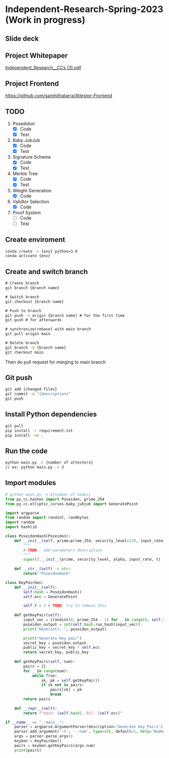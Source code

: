 # Independent-Research-Spring-2023 (Work in progress)



## Slide deck



## Project Whitepaper

[Independent_Research__CCs (3).pdf](https://github.com/JacobEverly/Independent-Research-Spring-2023/files/11083020/Independent_Research__CCs.3.pdf)

## Project Frontend

https://github.com/samhithatarra/Attestor-Frontend


## TODO
1. Posedidon
   - [x] Code
   - [x] Test
2. Baby JubJub
   - [x] Code
   - [x] Test
3. Signature Scheme
   - [x] Code
   - [x] Test
3. Merkle Tree
   - [x] Code
   - [x] Test
3. Weight Generation
   - [x] Code
4. Validtor Selection
   - [x] Code
5. Proof System
   - [ ] Code
   - [ ] Test

## Create enviroment
```cmd
conda create -n {env} python=3.9
conda activate {env}
```
## Create and switch branch
```cmd
# Create branch
git branch {branch name}

# Switch branch
git checkout {branch name}

# Push to branch
git push -u origin {branch name} # for the first time
git push # for afterwards

# synchronize(rebase) with main branch
git pull origin main

# Delete branch
git branch -d {branch name}
git checkout main
```

Then do pull request for merging to main branch


## Git push
```cmd
git add {changed files}
git commit -m "{description}"
git push
```

## Install Python dependencies
```cmd
git pull
pip install -r requirement.txt
pip install -Ue .
```

## Run the code
```cmd
python main.py -n {number of attesters}
// ex: python main.py -n 3
```

## Import modules
```python
# python main.py -n ${number of nodes}
from py_cc.hashes import Poseidon, prime_254
from py_cc.elliptic_curves.baby_jubjub import GeneratePoint

import argparse
from random import randint, randbytes
import random
import hashlib

class PoseidonHash(Poseidon):
    def __init__(self, prime=prime_254, security_level=128, input_rate=3, t=3, alpha=5):
        """
        # TODO - add parameters description
        """
        super().__init__(prime, security_level, alpha, input_rate, t)
    
    def __str__(self) -> str:
        return "PoseidonHash"

class KeyPairGen:
    def __init__(self):
        self.hash = PoseidonHash()
        self.ecc = GeneratePoint

        self.t = 3 # TODO: try to remove this
    
    def getKeyPair(self):
        input_vec = [randint(0, prime_254 - 1) for _ in range(0, self.t)]
        poseidon_output = int(self.hash.run_hash(input_vec))
        print("Hash(int): ", poseidon_output)

        print("Generate key pair")
        secret_key = poseidon_output
        public_key = secret_key * self.ecc
        return secret_key, public_key
    
    def getKeyPairs(self, num):
        pairs = {}
        for _ in range(num):
            while True:
                sk, pk = self.getKeyPair()
                if sk not in pairs:
                    pairs[sk] = pk
                    break
        return pairs
                
    def __repr__(self):
        return f"Hash: {self.hash}, ECC: {self.ecc}"

if __name__ == "__main__":
    parser = argparse.ArgumentParser(description='Generate Key Pairs')
    parser.add_argument('-n', '--num', type=int, default=1, help='Number of key pairs to generate')
    args = parser.parse_args()
    keyGen = KeyPairGen()
    pairs = keyGen.getKeyPairs(args.num)
    print(pairs)
```

